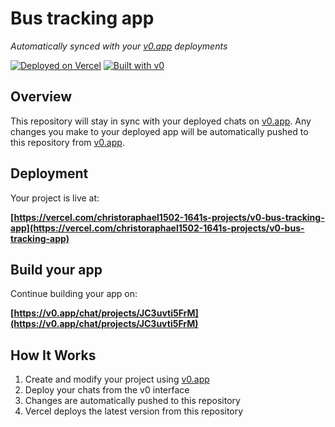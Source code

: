 # Bus tracking app

*Automatically synced with your [v0.app](https://v0.app) deployments*

[![Deployed on Vercel](https://img.shields.io/badge/Deployed%20on-Vercel-black?style=for-the-badge&logo=vercel)](https://vercel.com/christoraphael1502-1641s-projects/v0-bus-tracking-app)
[![Built with v0](https://img.shields.io/badge/Built%20with-v0.app-black?style=for-the-badge)](https://v0.app/chat/projects/JC3uvti5FrM)

## Overview

This repository will stay in sync with your deployed chats on [v0.app](https://v0.app).
Any changes you make to your deployed app will be automatically pushed to this repository from [v0.app](https://v0.app).

## Deployment

Your project is live at:

**[https://vercel.com/christoraphael1502-1641s-projects/v0-bus-tracking-app](https://vercel.com/christoraphael1502-1641s-projects/v0-bus-tracking-app)**

## Build your app

Continue building your app on:

**[https://v0.app/chat/projects/JC3uvti5FrM](https://v0.app/chat/projects/JC3uvti5FrM)**

## How It Works

1. Create and modify your project using [v0.app](https://v0.app)
2. Deploy your chats from the v0 interface
3. Changes are automatically pushed to this repository
4. Vercel deploys the latest version from this repository